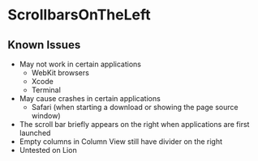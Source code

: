 ScrollbarsOnTheLeft
===================

Known Issues
------------

- May not work in certain applications
	- WebKit browsers
	- Xcode
	- Terminal
- May cause crashes in certain applications
	- Safari (when starting a download or showing the page source window)
- The scroll bar briefly appears on the right when applications are first launched
- Empty columns in Column View still have divider on the right
- Untested on Lion
